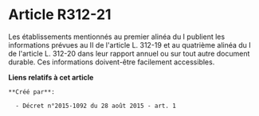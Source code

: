 # Article R312-21

Les établissements mentionnés au premier alinéa du I publient les informations prévues au II de l'article L. 312-19 et au
quatrième alinéa du I de l'article L. 312-20 dans leur rapport annuel ou sur tout autre document durable. Ces informations
doivent-être facilement accessibles.

**Liens relatifs à cet article**

	**Créé par**:

	  - Décret n°2015-1092 du 28 août 2015 - art. 1
